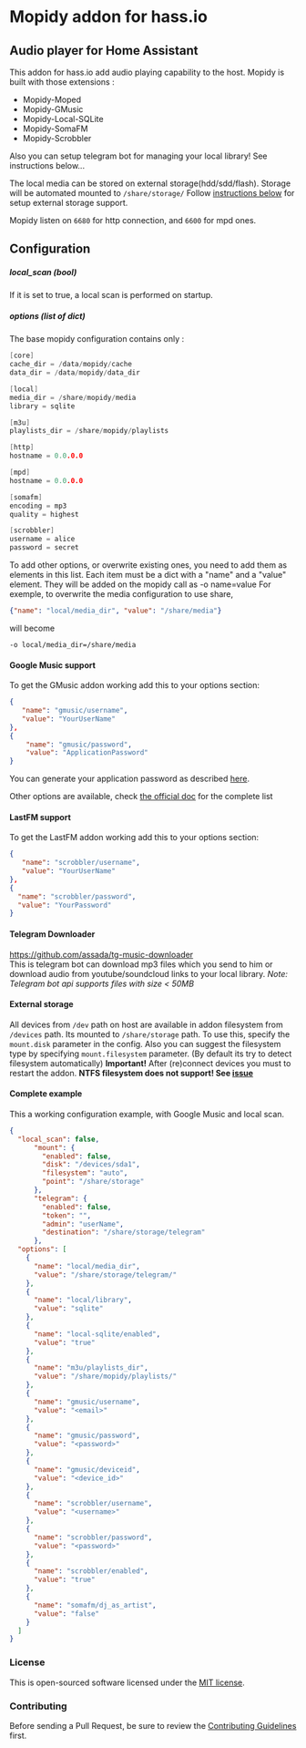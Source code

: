 # Mopidy addon for hass.io

## Audio player for Home Assistant

This addon for hass.io add audio playing capability to the host.
Mopidy is built with those extensions :

- Mopidy-Moped
- Mopidy-GMusic
- Mopidy-Local-SQLite
- Mopidy-SomaFM
- Mopidy-Scrobbler

Also you can setup telegram bot for managing your local library! See instructions below...

The local media can be stored on external storage(hdd/sdd/flash). Storage will be automated mounted to `/share/storage/` Follow [instructions below](https://github.com/assada/hassio-addons/tree/master/mopidy/README.md#external-storage) for setup external storage support.

Mopidy listen on `6680` for http connection, and `6600` for mpd ones.

## Configuration
##### local_scan (bool)
If it is set to true, a local scan is performed on startup.

##### options (list of dict)

The base mopidy configuration contains only :
```cpp
[core]
cache_dir = /data/mopidy/cache
data_dir = /data/mopidy/data_dir

[local]
media_dir = /share/mopidy/media
library = sqlite

[m3u]
playlists_dir = /share/mopidy/playlists

[http]
hostname = 0.0.0.0

[mpd]
hostname = 0.0.0.0

[somafm]
encoding = mp3
quality = highest

[scrobbler]
username = alice
password = secret
```

To add other options, or overwrite existing ones, you need to add them as elements in this list. Each item must be a dict with a "name" and a "value" element.
They will be added on the mopidy call as -o name=value
For exemple, to overwrite the media configuration to use share,
```json
{"name": "local/media_dir", "value": "/share/media"}
```
will become
````
-o local/media_dir=/share/media
````

#### Google Music support
To get the GMusic addon working add this to your options section:
```json
{
   "name": "gmusic/username",
   "value": "YourUserName"
},
{
	"name": "gmusic/password",
	"value": "ApplicationPassword"
}
```

You can generate your application password as described [here](https://support.google.com/accounts/answer/185833?hl=en).

Other options are available, check [the official doc](https://github.com/mopidy/mopidy-gmusic#configuration) for the complete list


#### LastFM support
To get the LastFM addon working add this to your options section:
```json
{
   "name": "scrobbler/username",
   "value": "YourUserName"
},
{
  "name": "scrobbler/password",
  "value": "YourPassword"
}
```

#### Telegram Downloader
https://github.com/assada/tg-music-downloader  
This is telegram bot can download mp3 files which you send to him or download audio from youtube/soundcloud links to your local library.
_Note: Telegram bot api supports files with size < 50MB_


#### External storage
All devices from `/dev` path on host are available in addon filesystem from `/devices` path. Its mounted to `/share/storage` path.
To use this, specify the `mount.disk` parameter in the config. Also you can suggest the filesystem type by specifying `mount.filesystem` parameter. (By default its try to detect filesystem automatically)
**Important!** After (re)connect devices you must to restart the addon. **NTFS filesystem does not support! See [issue](https://github.com/assada/hassio-addons/issues/1)**

#### Complete example
This a working configuration example, with Google Music and local scan.

```json
{
  "local_scan": false,
      "mount": {
        "enabled": false,
        "disk": "/devices/sda1",
        "filesystem": "auto",
        "point": "/share/storage"
      },
      "telegram": {
        "enabled": false,
        "token": "",
        "admin": "userName",
        "destination": "/share/storage/telegram"
      },
  "options": [
    {
      "name": "local/media_dir",
      "value": "/share/storage/telegram/"
    },
    {
      "name": "local/library",
      "value": "sqlite"
    },
    {
      "name": "local-sqlite/enabled",
      "value": "true"
    },
    {
      "name": "m3u/playlists_dir",
      "value": "/share/mopidy/playlists/"
    },
    {
      "name": "gmusic/username",
      "value": "<email>"
    },
    {
      "name": "gmusic/password",
      "value": "<password>"
    },
    {
      "name": "gmusic/deviceid",
      "value": "<device_id>"
    },
    {
      "name": "scrobbler/username",
      "value": "<username>"
    },
    {
      "name": "scrobbler/password",
      "value": "<password>"
    },
    {
      "name": "scrobbler/enabled",
      "value": "true"
    },
    {
      "name": "somafm/dj_as_artist",
      "value": "false"
    }
  ]
}
```
### License

This is open-sourced software licensed under the [MIT license](https://opensource.org/licenses/MIT).

### Contributing

Before sending a Pull Request, be sure to review the [Contributing Guidelines](CONTRIBUTING.md) first.
